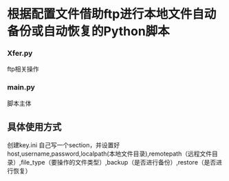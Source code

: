 # 根据配置文件借助ftp进行本地文件自动备份或自动恢复的Python脚本

### Xfer.py 
ftp相关操作
### main.py
脚本主体
## 具体使用方式
创建key.ini
自己写一个section，并设置好host,username,password,localpath(本地文件目录),remotepath（远程文件目录）,file_type（要操作的文件类型）,backup（是否进行备份）,restore（是否进行恢复）
